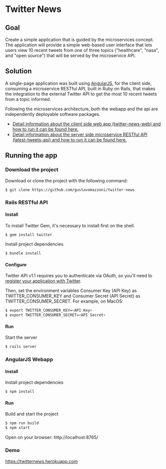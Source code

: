 # Twitter News
## Goal
Create a simple application that is guided by the microservices concept. The application will provide a simple web-based user interface that lets users view 10 recent tweets from one of three topics ("healthcare", "nasa", and "open source") that will be served by the microservice API.

## Solution
A single-page application was built using [AngularJS](https://angularjs.org/), for the client side, consuming a microservice RESTful API, built in Ruby on Rails, that makes the integration to the external Twitter API to get the most 10 recent tweets from a topic informed.

Following the microservices architecture, both the webapp and the api are independently deployable software packages.

* [Detail information about the client side web app (twitter-news-web) and how to run it can be found here.](/twitter-news-web)
* [Detail information about the server side microservice RESTful API (latest-tweets-api) and how to run it can be found here.](/latest-tweets-api)

## Running the app
### Download the project
Download or clone the project with the following command:
```sh
$ git clone https://github.com/gustavomazzoni/twitter-news
```
### Rails RESTful API
#### Install
To install Twitter Gem, it's necessary to install first on the shell.
```sh
$ gem install twitter
```
Install project dependencies
```sh
$ bundle install
```
#### Configure
Twitter API v1.1 requires you to authenticate via OAuth, so you'll need to [register your application with Twitter](https://apps.twitter.com/).

Then, set the environment variables Consumer Key (API Key) as TWITTER_CONSUMER_KEY and Consumer Secret (API Secret) as TWITTER_CONSUMER_SECRET. For example, on MacOS:
```sh
$ export TWITTER_CONSUMER_KEY=<API Key>
$ export TWITTER_CONSUMER_SECRET=<API Secret>
```
#### Run
Start the server
```sh
$ rails server
```
### AngularJS Webapp
#### Install
Install project dependencies
```sh
$ npm install
```
#### Run
Build and start the project
```sh
$ npm run build
$ npm start
```

Open on your browser:
http://localhost:8765/

### Demo
https://twitternews.herokuapp.com
